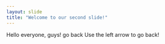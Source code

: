 ```yaml
---
layout: slide
title: "Welcome to our second slide!"
---
```

Hello everyone, guys! 
go back
Use the left arrow to go back!
